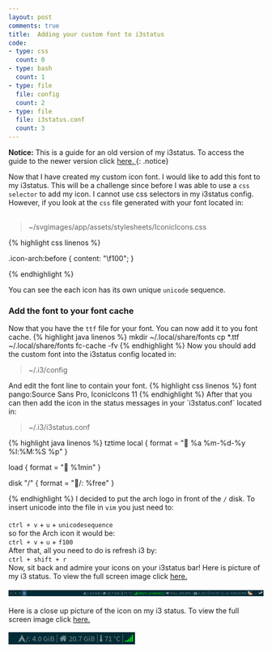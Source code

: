 ```yaml
---
layout: post
comments: true
title:  Adding your custom font to i3status
code:
- type: css 
  count: 0
- type: bash
  count: 1
- type: file
  file: config
  count: 2
- type: file
  file: i3status.conf
  count: 3
---
```

<i class="fa fa-warning"></i>  **Notice:** This is a guide for an old version of my i3status. To access the guide to the newer version click <a href="http://kumarcode.com/Colorful-i3/">here. </a> 
{: .notice}



Now that I have created my custom icon font. I would like to add this font to
my i3status. This will be a challenge since before I was able to use a `css
selector` to add my icon. I cannot use css selectors in my i3status config.
However, if you look at the `css` file generated with your font located in:
<br>
<br>

<blockquote>
~/svgimages/app/assets/stylesheets/IconicIcons.css
</blockquote>

{% highlight css linenos %}

.icon-arch:before 
{ 
content: "\f100"; 
}

{% endhighlight %}

You can see
the each icon has its own unique `unicode` sequence.

### Add the font to your font cache

Now that you have the `ttf` file for your font. You can now add it to you font
cache.
{% highlight java linenos %}
mkdir ~/.local/share/fonts
cp *.ttf ~/.local/share/fonts
fc-cache -fv
{% endhighlight %}
Now you should add the custom font into the i3status config located in:
<blockquote>
~/.i3/config
</blockquote>
And edit the font line to contain your font.
{% highlight css linenos %}
font pango:Source Sans Pro, IconicIcons 11
{% endhighlight %}
After that you can then add the icon in the status messages in your
`i3status.conf` located in:
<blockquote>
~/.i3/i3status.conf
</blockquote>
{% highlight java linenos %}
tztime local {
        format = " %a %m-%d-%y %l:%M:%S %p"
}

load {
        format = " %1min"
}

disk "/" {
	format = "/: %free"
}


{% endhighlight %}
I decided to put the arch logo in front of the `/` disk. To insert unicode into
the file in `vim` you just need to:
<br>
<br>
`ctrl + v` + `u` + `unicodesequence` <br>
so for the Arch icon it would be:<br>
`ctrl + v` + `u` + `f100`<br>
After that, all you need to do is refresh i3 by:<br>
`ctrl + shift + r` <br>
Now, sit back and admire your icons on your i3status bar!
Here is picture of my i3 status. To view the full screen image click <a href = "/images/oldi3status.png"> here.</a>
<br>
<br>
<img src="/images/oldi3status.png" alt="i3status"/>
<br>
<br>
Here is a close up picture of the <i class="icon-Arch"></i> icon on my i3 status. To view the full screen image click <a href = "/images/oldi3statusclose.png"> here.</a>
<br>
<br>
<img src="/images/oldi3statusclose.png" alt="i3status"/>





